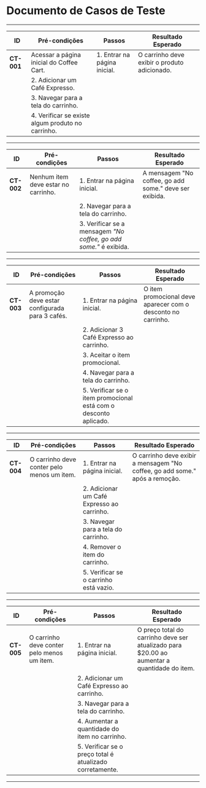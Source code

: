 # Documento de Casos de Teste

---

| **ID**            | **Pré-condições**                           | **Passos**                                                                 | **Resultado Esperado**                            |  
|--------------------|--------------------------------------------|----------------------------------------------------------------------------|--------------------------------------------------|  
| **CT-001**        | Acessar a página inicial do Coffee Cart.    | 1. Entrar na página inicial.                                               | O carrinho deve exibir o produto adicionado.     |  
|                                                                 | 2. Adicionar um Café Expresso.                                             |                                                  |  
|                                                                 | 3. Navegar para a tela do carrinho.                                        |                                                  |  
|                                                                 | 4. Verificar se existe algum produto no carrinho.                          |                                                  |  

---

| **ID**            | **Pré-condições**                           | **Passos**                                                                 | **Resultado Esperado**                            |  
|--------------------|--------------------------------------------|----------------------------------------------------------------------------|--------------------------------------------------|  
| **CT-002**        | Nenhum item deve estar no carrinho.         | 1. Entrar na página inicial.                                               | A mensagem "No coffee, go add some." deve ser exibida. |  
|                    |                                            | 2. Navegar para a tela do carrinho.                                        |                                                  |  
|                    |                                            | 3. Verificar se a mensagem *"No coffee, go add some."* é exibida.          |                                                  |  

---

| **ID**            | **Pré-condições**                           | **Passos**                                                                 | **Resultado Esperado**                            |  
|--------------------|--------------------------------------------|----------------------------------------------------------------------------|--------------------------------------------------|  
| **CT-003**        | A promoção deve estar configurada para 3 cafés. | 1. Entrar na página inicial.                                               | O item promocional deve aparecer com o desconto no carrinho. |  
|                    |                                            | 2. Adicionar 3 Café Expresso ao carrinho.                                  |                                                  |  
|                    |                                            | 3. Aceitar o item promocional.                                             |                                                  |  
|                    |                                            | 4. Navegar para a tela do carrinho.                                        |                                                  |  
|                    |                                            | 5. Verificar se o item promocional está com o desconto aplicado.           |                                                  |  

---

| **ID**            | **Pré-condições**                           | **Passos**                                                                 | **Resultado Esperado**                            |  
|--------------------|--------------------------------------------|----------------------------------------------------------------------------|--------------------------------------------------|  
| **CT-004**        | O carrinho deve conter pelo menos um item.  | 1. Entrar na página inicial.                                               | O carrinho deve exibir a mensagem "No coffee, go add some." após a remoção. |  
|                    |                                            | 2. Adicionar um Café Expresso ao carrinho.                                 |                                                  |  
|                    |                                            | 3. Navegar para a tela do carrinho.                                        |                                                  |  
|                    |                                            | 4. Remover o item do carrinho.                                             |                                                  |  
|                    |                                            | 5. Verificar se o carrinho está vazio.                                     |                                                  |  

---

| **ID**            | **Pré-condições**                           | **Passos**                                                                 | **Resultado Esperado**                            |  
|--------------------|--------------------------------------------|----------------------------------------------------------------------------|--------------------------------------------------|  
| **CT-005**        | O carrinho deve conter pelo menos um item.  | 1. Entrar na página inicial.                                               | O preço total do carrinho deve ser atualizado para $20.00 ao aumentar a quantidade do item. |  
|                    |                                            | 2. Adicionar um Café Expresso ao carrinho.                                 |                                                  |  
|                    |                                            | 3. Navegar para a tela do carrinho.                                        |                                                  |  
|                    |                                            | 4. Aumentar a quantidade do item no carrinho.                              |                                                  |  
|                    |                                            | 5. Verificar se o preço total é atualizado corretamente.                   |                                                  |  

---
